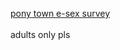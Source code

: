 <a href="https://docs.google.com/forms/d/e/1FAIpQLSe5kMJkwnIdSgy8yxfZpW2AHL53xcP9FwN09wBX2cRqQLKuWQ/viewform?usp=sf_link"> pony town e-sex survey </a>
<br><br>adults only pls
